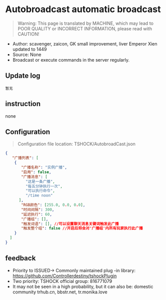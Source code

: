 # Autobroadcast automatic broadcast

> Warning: This page is translated by MACHINE, which may lead to POOR QUALITY or INCORRECT INFORMATION, please read with CAUTION!


- Author: scavenger, zaicon, GK small improvement, liver Emperor Xien updated to 1449
- Source: None
- Broadcast or execute commands in the server regularly.

## Update log

```
暂无
```

## instruction

none

## Configuration
> Configuration file location: TSHOCK/AutobroadCast.json
```json
{
   "广播列表": [
    {
       "广播名称": "实例广播",
       "启用": false,
       "广播消息": [
         "这是一条广播",
         "每五分钟执行一次",
         "可以执行命令",
         "/time noon" 
      ],
       "RGB颜色": [255.0, 0.0, 0.0],
       "时间间隔": 300,
       "延迟执行": 60,
       "广播组": [],
       "触发词语": [], //可以设置聊天消息关键词触发此广播
       "触发整个组": false //开启后将会对'广播组'内所有玩家执行此广播
    }
  ]
}
```
## feedback
- Priority to ISSUED-> Commonly maintained plug -in library: https://github.com/Controllerdestiny/tshockPlugin
- Two priority: TSHOCK official group: 816771079
- It may not be seen in a high probability, but it can also be: domestic community trhub.cn, bbstr.net, tr.monika.love